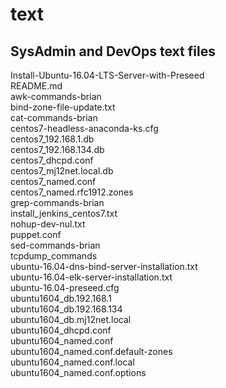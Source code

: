 # text
## SysAdmin and DevOps text files  
Install-Ubuntu-16.04-LTS-Server-with-Preseed  
README.md  
awk-commands-brian  
bind-zone-file-update.txt  
cat-commands-brian  
centos7-headless-anaconda-ks.cfg  
centos7_192.168.1.db  
centos7_192.168.134.db  
centos7_dhcpd.conf  
centos7_mj12net.local.db  
centos7_named.conf  
centos7_named.rfc1912.zones  
grep-commands-brian  
install_jenkins_centos7.txt  
nohup-dev-nul.txt  
puppet.conf  
sed-commands-brian  
tcpdump_commands  
ubuntu-16.04-dns-bind-server-installation.txt  
ubuntu-16.04-elk-server-installation.txt  
ubuntu-16.04-preseed.cfg  
ubuntu1604_db.192.168.1  
ubuntu1604_db.192.168.134  
ubuntu1604_db.mj12net.local  
ubuntu1604_dhcpd.conf  
ubuntu1604_named.conf  
ubuntu1604_named.conf.default-zones  
ubuntu1604_named.conf.local  
ubuntu1604_named.conf.options  
